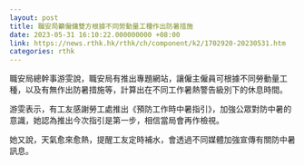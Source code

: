 ```yaml
---
layout: post
title: 職安局籲僱傭雙方根據不同勞動量工種作出防暑措施
date: 2023-05-31 16:10:22.000000000 +08:00
link: https://news.rthk.hk/rthk/ch/component/k2/1702920-20230531.htm
categories: rthk
---
```


職安局總幹事游雯說，職安局有推出專題網站，讓僱主僱員可根據不同勞動量工種，以及有無作出防暑措施等，計算出在不同工作暑熱警告級別下的休息時間。 

游雯表示，有工友感謝勞工處推出《預防工作時中暑指引》，加強公眾對防中暑的意識，她認為推出今次指引是第一步，相信當局會再作檢視。 

她又說，天氣愈來愈熱，提醒工友定時補水，會透過不同媒體加強宣傳有關防中暑訊息。
